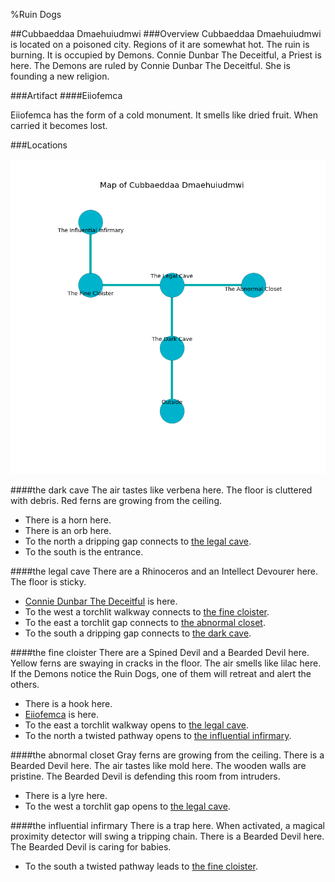 %Ruin Dogs

##Cubbaeddaa Dmaehuiudmwi
###Overview
Cubbaeddaa Dmaehuiudmwi is located on a poisoned city. Regions of it are somewhat hot. The ruin is burning. It is occupied by Demons. <a name="Connie-Dunbar-The-Deceitful"></a>Connie Dunbar The Deceitful, a Priest is here. The Demons are ruled by Connie Dunbar The Deceitful. She  is founding a new religion. 



###Artifact
####<a name="Eiiofemca"></a>Eiiofemca


Eiiofemca has the form of a cold monument. It smells like dried fruit. When carried it becomes lost. 





###Locations


![](../v2/images/Cubbaeddaa-Dmaehuiudmwi.png)

####<a name="the-dark-cave"></a>the dark cave
The air tastes like verbena here. The floor is cluttered with debris. Red ferns are growing from the ceiling. 



* There is a horn here.
* There is an orb here.
* To the north a dripping gap connects to [the legal cave](#the-legal-cave).
* To the south is the entrance.


####<a name="the-legal-cave"></a>the legal cave
There are a Rhinoceros and an Intellect Devourer here. The floor is sticky. 



* [Connie Dunbar The Deceitful](#Connie-Dunbar-The-Deceitful) is here.
* To the west a torchlit walkway connects to [the fine cloister](#the-fine-cloister).
* To the east a torchlit gap connects to [the abnormal closet](#the-abnormal-closet).
* To the south a dripping gap connects to [the dark cave](#the-dark-cave).


####<a name="the-fine-cloister"></a>the fine cloister
There are a Spined Devil and a Bearded Devil here. Yellow ferns are swaying in cracks in the floor. The air smells like lilac here. If the Demons notice the Ruin Dogs, one of them will retreat and alert the others. 



* There is a hook here.
* [Eiiofemca](#Eiiofemca) is here.
* To the east a torchlit walkway opens to [the legal cave](#the-legal-cave).
* To the north a twisted pathway opens to [the influential infirmary](#the-influential-infirmary).


####<a name="the-abnormal-closet"></a>the abnormal closet
Gray ferns are growing from the ceiling. There is a Bearded Devil here. The air tastes like mold here. The wooden walls are pristine. The Bearded Devil is defending this room from intruders. 



* There is a lyre here.
* To the west a torchlit gap opens to [the legal cave](#the-legal-cave).


####<a name="the-influential-infirmary"></a>the influential infirmary
There is a trap here. When activated, a magical proximity detector will swing a tripping chain. There is a Bearded Devil here. The Bearded Devil is caring for babies. 



* To the south a twisted pathway leads to [the fine cloister](#the-fine-cloister).


